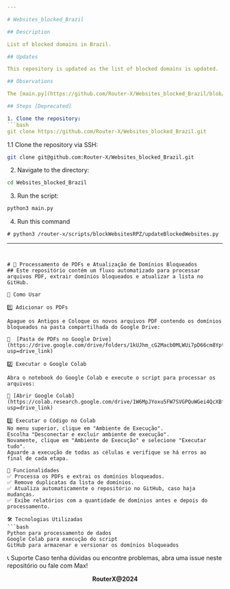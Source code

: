 ```yaml
---

# Websites_blocked_Brazil

## Description

List of blocked domains in Brazil.

## Updates

This repository is updated as the list of blocked domains is updated.

## Observations

The [main.py](https://github.com/Router-X/Websites_blocked_Brazil/blob/main/main.py) file is used for updating the list of blocked domains.

## Steps [Deprecated]

1. Clone the repository: 
```bash
git clone https://github.com/Router-X/Websites_blocked_Brazil.git
```
1.1 Clone the repository via SSH: 
```bash
git clone git@github.com:Router-X/Websites_blocked_Brazil.git
```
2. Navigate to the directory: 
```bash
cd Websites_blocked_Brazil
```
3. Run the script: 
```bash
python3 main.py
```
4. Run this command
```
# python3 /router-x/scripts/blockWebsitesRPZ/updateBlockedWebsites.py
```

---
```


# 🚀 Processamento de PDFs e Atualização de Domínios Bloqueados
## Este repositório contém um fluxo automatizado para processar arquivos PDF, extrair domínios bloqueados e atualizar a lista no GitHub.

📂 Como Usar

1️⃣ Adicionar os PDFs

Apague os Antigos e Coloque os novos arquivos PDF contendo os domínios bloqueados na pasta compartilhada do Google Drive:

🔗  [Pasta de PDFs no Google Drive](https://drive.google.com/drive/folders/1kUJhm_cG2Macb0MLWUi7pD66cm8YptUk?usp=drive_link) 

2️⃣ Executar o Google Colab

Abra o notebook do Google Colab e execute o script para processar os arquivos:

🔗 [Abrir Google Colab](https://colab.research.google.com/drive/1W6MpJYoxu5FW7SVGPQuWGei4QcXBf0A0?usp=drive_link) 

3️⃣ Executar o Código no Colab
No menu superior, clique em "Ambiente de Execução".
Escolha "Desconectar e excluir ambiente de execução".
Novamente, clique em "Ambiente de Execução" e selecione "Executar tudo".
Aguarde a execução de todas as células e verifique se há erros ao final de cada etapa.

📌 Funcionalidades
✅ Processa os PDFs e extrai os domínios bloqueados.
✅ Remove duplicatas da lista de domínios.
✅ Atualiza automaticamente o repositório no GitHub, caso haja mudanças.
✅ Exibe relatórios com a quantidade de domínios antes e depois do processamento.

🛠 Tecnologias Utilizadas
```bash
Python para processamento de dados
Google Colab para execução do script
GitHub para armazenar e versionar os domínios bloqueados
```

📞 Suporte
Caso tenha dúvidas ou encontre problemas, abra uma issue neste repositório ou fale com Max!

<div align='center'><b>RouterX@2024</b></div>
